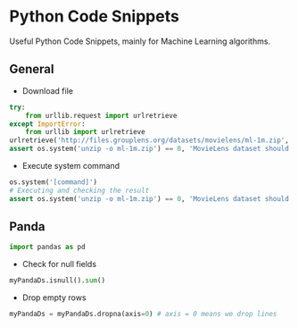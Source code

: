 # Python Code Snippets

Useful Python Code Snippets, mainly for Machine Learning algorithms.

## General

* Download file
```python
try:
    from urllib.request import urlretrieve
except ImportError:
    from urllib import urlretrieve
urlretrieve('http://files.grouplens.org/datasets/movielens/ml-1m.zip', 'ml-1m.zip')
assert os.system('unzip -o ml-1m.zip') == 0, 'MovieLens dataset should be downloaded and unziped correctly'
```
* Execute system command
```python
os.system('[command]')
# Executing and checking the result
assert os.system('unzip -o ml-1m.zip') == 0, 'MovieLens dataset should be downloaded and unziped correctly'
```
## Panda
```python
import pandas as pd
```

* Check for null fields
```python
myPandaDs.isnull().sum()
```
* Drop empty rows
```python
myPandaDs = myPandaDs.dropna(axis=0) # axis = 0 means we drop lines
```
